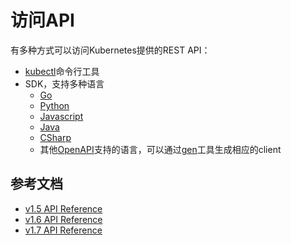 # 访问API

有多种方式可以访问Kubernetes提供的REST API：

- [kubectl](kubectl.md)命令行工具
- SDK，支持多种语言
  - [Go](https://github.com/kubernetes/client-go)
  - [Python](https://github.com/kubernetes-incubator/client-python)
  - [Javascript](https://github.com/kubernetes-client/javascript)
  - [Java](https://github.com/kubernetes-client/java)
  - [CSharp](https://github.com/kubernetes-client/csharp)
  - 其他[OpenAPI](https://www.openapis.org/)支持的语言，可以通过[gen](https://github.com/kubernetes-client/gen)工具生成相应的client

## 参考文档

- [v1.5 API Reference](https://kubernetes.io/docs/api-reference/v1.5/)
- [v1.6 API Reference](https://kubernetes.io/docs/api-reference/v1.6)
- [v1.7 API Reference](https://kubernetes.io/docs/api-reference/v1.7/)
